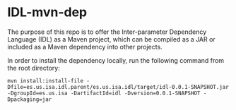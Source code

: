 # IDL-mvn-dep
The purpose of this repo is to offer the Inter-parameter Dependency Language (IDL) as a Maven project, which can be compiled as a JAR or included as a Maven dependency into other projects.

In order to install the dependency locally, run the following command from the root directory:
```
mvn install:install-file -Dfile=es.us.isa.idl.parent/es.us.isa.idl/target/idl-0.0.1-SNAPSHOT.jar -DgroupId=es.us.isa -DartifactId=idl -Dversion=0.0.1-SNAPSHOT -Dpackaging=jar
```
